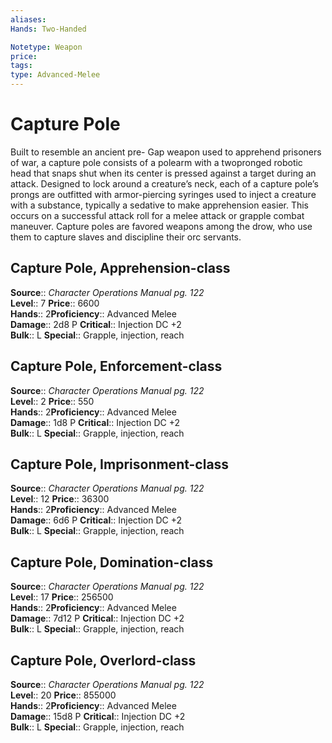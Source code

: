 ```yaml
---
aliases: 
Hands: Two-Handed

Notetype: Weapon
price: 
tags: 
type: Advanced-Melee
---
```


# Capture Pole

Built to resemble an ancient pre- Gap weapon used to apprehend prisoners of war, a capture pole consists of a polearm with a twopronged robotic head that snaps shut when its center is pressed against a target during an attack. Designed to lock around a creature’s neck, each of a capture pole’s prongs are outfitted with armor-piercing syringes used to inject a creature with a substance, typically a sedative to make apprehension easier. This occurs on a successful attack roll for a melee attack or grapple combat maneuver. Capture poles are favored weapons among the drow, who use them to capture slaves and discipline their orc servants.  

## Capture Pole, Apprehension-class

**Source**:: _Character Operations Manual pg. 122_  
**Level**:: 7
**Price**:: 6600  
**Hands**:: 2**Proficiency**:: Advanced Melee  
**Damage**:: 2d8 P
**Critical**:: Injection DC +2  
**Bulk**:: L
**Special**:: Grapple, injection, reach

## Capture Pole, Enforcement-class

**Source**:: _Character Operations Manual pg. 122_  
**Level**:: 2
**Price**:: 550  
**Hands**:: 2**Proficiency**:: Advanced Melee  
**Damage**:: 1d8 P
**Critical**:: Injection DC +2  
**Bulk**:: L
**Special**:: Grapple, injection, reach

## Capture Pole, Imprisonment-class

**Source**:: _Character Operations Manual pg. 122_  
**Level**:: 12
**Price**:: 36300  
**Hands**:: 2**Proficiency**:: Advanced Melee  
**Damage**:: 6d6 P
**Critical**:: Injection DC +2  
**Bulk**:: L
**Special**:: Grapple, injection, reach

## Capture Pole, Domination-class

**Source**:: _Character Operations Manual pg. 122_  
**Level**:: 17
**Price**:: 256500  
**Hands**:: 2**Proficiency**:: Advanced Melee  
**Damage**:: 7d12 P
**Critical**:: Injection DC +2  
**Bulk**:: L
**Special**:: Grapple, injection, reach

## Capture Pole, Overlord-class

**Source**:: _Character Operations Manual pg. 122_  
**Level**:: 20
**Price**:: 855000  
**Hands**:: 2**Proficiency**:: Advanced Melee  
**Damage**:: 15d8 P
**Critical**:: Injection DC +2  
**Bulk**:: L
**Special**:: Grapple, injection, reach
